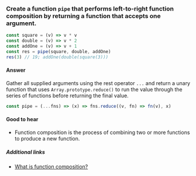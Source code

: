 ### Create a function `pipe` that performs left-to-right function composition by returning a function that accepts one argument.

```js
const square = (v) => v * v
const double = (v) => v * 2
const addOne = (v) => v + 1
const res = pipe(square, double, addOne)
res(3) // 19; addOne(double(square(3)))
```

#### Answer

Gather all supplied arguments using the rest operator `...` and return a unary function that uses `Array.prototype.reduce()` to run the value through the series of functions before returning the final value.

```js
const pipe = (...fns) => (x) => fns.reduce((v, fn) => fn(v), x)
```

#### Good to hear

* Function composition is the process of combining two or more functions to produce a new function.

##### Additional links

* [What is function composition?](https://medium.com/javascript-scene/master-the-javascript-interview-what-is-function-composition-20dfb109a1a0)

<!-- tags: (javascript) -->

<!-- expertise: (2) -->
